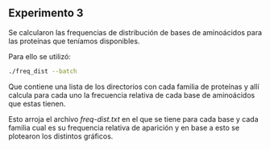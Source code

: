 ## Experimento 3

Se calcularon las frequencias de distribución de bases de aminoácidos para las proteínas que teníamos disponibles.

Para ello se utilizó:
```bash
./freq_dist --batch
```
Que contiene una lista de los directorios con cada familia de proteínas y allí calcula para cada uno la frecuencia relativa
de cada base de aminoácidos que estas tienen.

Esto arroja el archivo _freq-dist.txt_ en el que se tiene para cada base y cada familia cual es su frequencia relativa
de aparición y en base a esto se plotearon los distintos gráficos.

